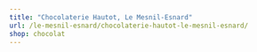 ```yaml
---
title: "Chocolaterie Hautot, Le Mesnil-Esnard"
url: /le-mesnil-esnard/chocolaterie-hautot-le-mesnil-esnard/
shop: chocolat
---
```

